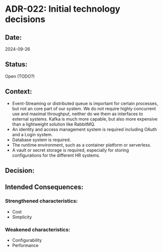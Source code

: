 # ADR-022: Initial technology decisions

## Date:
2024-09-26

## Status:
Open (TODO?)

## Context:

- Event-Streaming or distributed queue is important for certain processes, but not
  an core part of our system. We do not require highly concurrent use and maximal
  throughput, neither do we them as interfaces to external systems.
Kafka is much more capable, but also more expensive than a lightweight solution like RabbitMQ.
- An identity and access management system is required including OAuth and a Login system.
- Database system is required.
- The runtime environment, such as a container platform or serverless.
- A vault or secret storage is required, especially for storing configurations for the different HR systems.

## Decision:

## Intended Consequences:

### Strengthened characteristics:
- Cost
- Simplicity

### Weakened characteristics:
- Configurability
- Performance